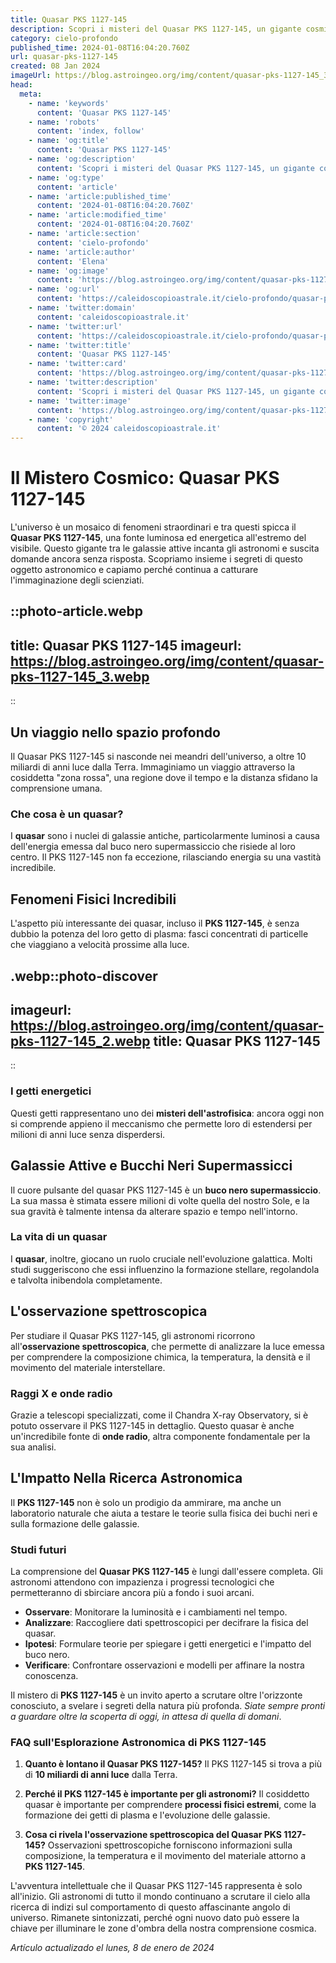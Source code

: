 ```yaml
---
title: Quasar PKS 1127-145
description: Scopri i misteri del Quasar PKS 1127-145, un gigante cosmico che sfida le leggi delluniverso. Leggi ora larticolo!
category: cielo-profondo
published_time: 2024-01-08T16:04:20.760Z
url: quasar-pks-1127-145
created: 08 Jan 2024
imageUrl: https://blog.astroingeo.org/img/content/quasar-pks-1127-145_3.webp
head:
  meta:
    - name: 'keywords'
      content: 'Quasar PKS 1127-145'
    - name: 'robots'
      content: 'index, follow'
    - name: 'og:title'
      content: 'Quasar PKS 1127-145'
    - name: 'og:description'
      content: 'Scopri i misteri del Quasar PKS 1127-145, un gigante cosmico che sfida le leggi delluniverso. Leggi ora larticolo!'
    - name: 'og:type'
      content: 'article'
    - name: 'article:published_time'
      content: '2024-01-08T16:04:20.760Z'
    - name: 'article:modified_time'
      content: '2024-01-08T16:04:20.760Z'
    - name: 'article:section'
      content: 'cielo-profondo'
    - name: 'article:author'
      content: 'Elena'
    - name: 'og:image'
      content: 'https://blog.astroingeo.org/img/content/quasar-pks-1127-145_3.webp'
    - name: 'og:url'
      content: 'https://caleidoscopioastrale.it/cielo-profondo/quasar-pks-1127-145'
    - name: 'twitter:domain'
      content: 'caleidoscopioastrale.it'
    - name: 'twitter:url'
      content: 'https://caleidoscopioastrale.it/cielo-profondo/quasar-pks-1127-145'
    - name: 'twitter:title'
      content: 'Quasar PKS 1127-145'
    - name: 'twitter:card'
      content: 'https://blog.astroingeo.org/img/content/quasar-pks-1127-145_3.webp'
    - name: 'twitter:description'
      content: 'Scopri i misteri del Quasar PKS 1127-145, un gigante cosmico che sfida le leggi delluniverso. Leggi ora larticolo!'
    - name: 'twitter:image'
      content: 'https://blog.astroingeo.org/img/content/quasar-pks-1127-145_3.webp'
    - name: 'copyright'
      content: '© 2024 caleidoscopioastrale.it'
---
```

# Il Mistero Cosmico: Quasar PKS 1127-145

L'universo è un mosaico di fenomeni straordinari e tra questi spicca il **Quasar PKS 1127-145**, una fonte luminosa ed energetica all'estremo del visibile. Questo gigante tra le galassie attive incanta gli astronomi e suscita domande ancora senza risposta. Scopriamo insieme i segreti di questo oggetto astronomico e capiamo perché continua a catturare l'immaginazione degli scienziati.

::photo-article.webp
---
title: Quasar PKS 1127-145
imageurl: https://blog.astroingeo.org/img/content/quasar-pks-1127-145_3.webp
---
::

## Un viaggio nello spazio profondo
Il Quasar PKS 1127-145 si nasconde nei meandri dell'universo, a oltre 10 miliardi di anni luce dalla Terra. Immaginiamo un viaggio attraverso la cosiddetta "zona rossa", una regione dove il tempo e la distanza sfidano la comprensione umana.

### Che cosa è un quasar?
I **quasar** sono i nuclei di galassie antiche, particolarmente luminosi a causa dell'energia emessa dal buco nero supermassiccio che risiede al loro centro. Il PKS 1127-145 non fa eccezione, rilasciando energia su una vastità incredibile.

## Fenomeni Fisici Incredibili
L'aspetto più interessante dei quasar, incluso il **PKS 1127-145**, è senza dubbio la potenza del loro getto di plasma: fasci concentrati di particelle che viaggiano a velocità prossime alla luce.

.webp::photo-discover
---
imageurl: https://blog.astroingeo.org/img/content/quasar-pks-1127-145_2.webp
title: Quasar PKS 1127-145
---
::

### I getti energetici
Questi getti rappresentano uno dei **misteri dell'astrofisica**: ancora oggi non si comprende appieno il meccanismo che permette loro di estendersi per milioni di anni luce senza disperdersi.

## Galassie Attive e Bucchi Neri Supermassicci
Il cuore pulsante del quasar PKS 1127-145 è un **buco nero supermassiccio**. La sua massa è stimata essere milioni di volte quella del nostro Sole, e la sua gravità è talmente intensa da alterare spazio e tempo nell'intorno.

### La vita di un quasar
I **quasar**, inoltre, giocano un ruolo cruciale nell'evoluzione galattica. Molti studi suggeriscono che essi influenzino la formazione stellare, regolandola e talvolta inibendola completamente.

## L'osservazione spettroscopica
Per studiare il Quasar PKS 1127-145, gli astronomi ricorrono all'**osservazione spettroscopica**, che permette di analizzare la luce emessa per comprendere la composizione chimica, la temperatura, la densità e il movimento del materiale interstellare.

### Raggi X e onde radio
Grazie a telescopi specializzati, come il Chandra X-ray Observatory, si è potuto osservare il PKS 1127-145 in dettaglio. Questo quasar è anche un'incredibile fonte di **onde radio**, altra componente fondamentale per la sua analisi.

## L'Impatto Nella Ricerca Astronomica
Il **PKS 1127-145** non è solo un prodigio da ammirare, ma anche un laboratorio naturale che aiuta a testare le teorie sulla fisica dei buchi neri e sulla formazione delle galassie.

### Studi futuri
La comprensione del **Quasar PKS 1127-145** è lungi dall'essere completa. Gli astronomi attendono con impazienza i progressi tecnologici che permetteranno di sbirciare ancora più a fondo i suoi arcani.

- **Osservare**: Monitorare la luminosità e i cambiamenti nel tempo.
- **Analizzare**: Raccogliere dati spettroscopici per decifrare la fisica del quasar.
- **Ipotesi**: Formulare teorie per spiegare i getti energetici e l'impatto del buco nero.
- **Verificare**: Confrontare osservazioni e modelli per affinare la nostra conoscenza.

Il mistero di **PKS 1127-145** è un invito aperto a scrutare oltre l'orizzonte conosciuto, a svelare i segreti della natura più profonda. *Siate sempre pronti a guardare oltre la scoperta di oggi, in attesa di quella di domani*.

### FAQ sull'Esplorazione Astronomica di PKS 1127-145

1. **Quanto è lontano il Quasar PKS 1127-145?**
   Il PKS 1127-145 si trova a più di **10 miliardi di anni luce** dalla Terra.

2. **Perché il PKS 1127-145 è importante per gli astronomi?**
   Il cosiddetto quasar è importante per comprendere **processi fisici estremi**, come la formazione dei getti di plasma e l'evoluzione delle galassie.

3. **Cosa ci rivela l'osservazione spettroscopica del Quasar PKS 1127-145?**
   Osservazioni spettroscopiche forniscono informazioni sulla composizione, la temperatura e il movimento del materiale attorno a **PKS 1127-145**.

L'avventura intellettuale che il Quasar PKS 1127-145 rappresenta è solo all'inizio. Gli astronomi di tutto il mondo continuano a scrutare il cielo alla ricerca di indizi sul comportamento di questo affascinante angolo di universo. Rimanete sintonizzati, perché ogni nuovo dato può essere la chiave per illuminare le zone d'ombra della nostra comprensione cosmica.

_Artículo actualizado el lunes, 8 de enero de 2024_